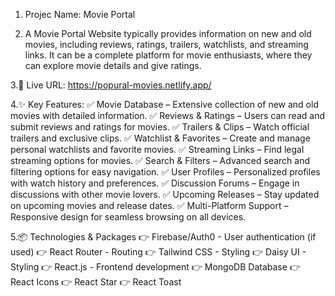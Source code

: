 1. Projec Name: Movie Portal

2. A Movie Portal Website typically provides information on new and old movies, including reviews, ratings, trailers, watchlists, and streaming links. It can be a complete platform for movie enthusiasts, where they can explore movie details and give ratings.

3.🔗 Live URL: https://popural-movies.netlify.app/

4.✨ Key Features: 
✅ Movie Database – Extensive collection of new and old movies with detailed information.
✅ Reviews & Ratings – Users can read and submit reviews and ratings for movies.
✅ Trailers & Clips – Watch official trailers and exclusive clips.
✅ Watchlist & Favorites – Create and manage personal watchlists and favorite movies.
✅ Streaming Links – Find legal streaming options for movies.
✅ Search & Filters – Advanced search and filtering options for easy navigation.
✅ User Profiles – Personalized profiles with watch history and preferences.
✅ Discussion Forums – Engage in discussions with other movie lovers.
✅ Upcoming Releases – Stay updated on upcoming movies and release dates.
✅  Multi-Platform Support – Responsive design for seamless browsing on all devices.

5.📦 Technologies & Packages 👉 Firebase/Auth0 - User authentication (if used) 👉 React Router - Routing 👉 Tailwind CSS - Styling 👉 Daisy UI - Styling 👉 React.js - Frontend development 👉 MongoDB Database 👉 React Icons 👉 React Star 👉 React Toast